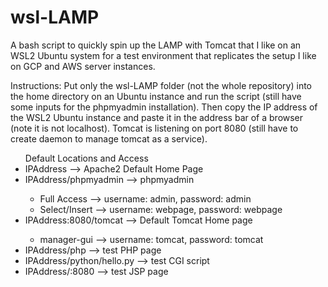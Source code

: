 # wsl-LAMP
A bash script to quickly spin up the LAMP with Tomcat that I like on an WSL2 Ubuntu system for a test environment that replicates the setup I like on GCP and AWS server instances.


Instructions: Put only the wsl-LAMP folder (not the whole repository) into the home directory on an Ubuntu instance and run the script (still have some inputs for the phpmyadmin installation). Then copy the IP address of the WSL2 Ubuntu instance and paste it in the address bar of a browser (note it is not localhost). Tomcat is listening on port 8080 (still have to create daemon to manage tomcat as a service).

<ul>Default Locations and Access
  <li>IPAddress --> Apache2 Default Home Page</li>
  <li>IPAddress/phpmyadmin --> phpmyadmin</li>
    <ul>
      <li>Full Access --> username: admin, password: admin</li>
      <li>Select/Insert --> username: webpage, password: webpage</li>
    </ul>
  <li>IPAddress:8080/tomcat --> Default Tomcat Home page</li>
    <ul>
      <li>manager-gui --> username: tomcat, password: tomcat</li>
    </ul>
  <li>IPAddress/php --> test PHP page</li>
  <li>IPAddress/python/hello.py --> test CGI script</li>
  <li>IPAddress/:8080 --> test JSP page</li>
</ul>

